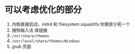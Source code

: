 # 可以考虑优化的部分

1. 内核直接启动，initrd 和 filesystem.squashfs 你俩至少死一个
2. 搜狗输入法 库链接
3. `/usr/share/themes`
4. `/usr/local/share/themes/Windows`
5. grub 页面
